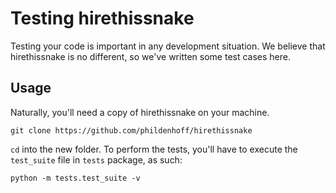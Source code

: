 # Testing hirethissnake
Testing your code is important in any development situation. We believe that hirethissnake is no different, so we've written some test cases here.

## Usage

Naturally, you'll need a copy of hirethissnake on your machine.

```shell
git clone https://github.com/phildenhoff/hirethissnake
```
`cd` into the new folder. To perform the tests, you'll have to execute the `test_suite` file in  `tests` package, as such:

```shell
python -m tests.test_suite -v
```